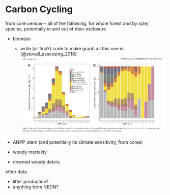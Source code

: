 # Carbon Cycling

from core census-- all of the following, for whole forest and by size/ species, potentially in and out of deer exclosure
- biomass
    - write (or find?) code to make graph as this one in [@stovall_assessing_2018] ![*sample graph of biomass by species*](maps_and_figures/sample_biomass_graph.PNG)

- ANPP_stem (and potentially its climate sensitivity, from cores)
- woody mortality 
- downed woody debris

other data
- litter production?
- anything from NEON?
